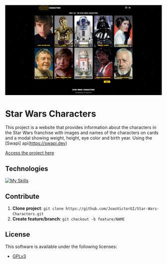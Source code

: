<img src="./assets/screenshot.png"/>

# Star Wars Characters

This project is a website that provides information about the characters in the Star Wars franchise with images and names of the characters on cards and a modal showing weight, height, eye color and birth year. Using the [Swapi] api(https://swapi.dev)

[Access the project here](https://joaovictorgi.github.io/Star-Wars-Characters/)
## Technologies
[![My Skills](https://skillicons.dev/icons?i=js,html,tailwindcss)](https://skillicons.dev)

## Contribute
1. **Clone project**: `git clone https://github.com/JoaoVictorGI/Star-Wars-Characters.git`
2. **Create feature/branch**: `git checkout -b feature/NAME`

## License

This software is available under the following licenses:

- [GPLv3](https://www.gnu.org/licenses/gpl-3.0.html)